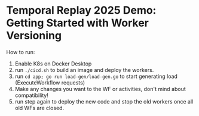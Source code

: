 # Temporal Replay 2025 Demo: Getting Started with Worker Versioning

How to run:
1. Enable K8s on Docker Desktop
2. run `./cicd.sh` to build an image and deploy the workers.
3. run `cd app; go run load-gen/load-gen.go` to start generating load (ExecuteWorkflow requests)
4. Make any changes you want to the WF or activities, don't mind about compatibility!
5. run step again to deploy the new code and stop the old workers once all old WFs are closed.